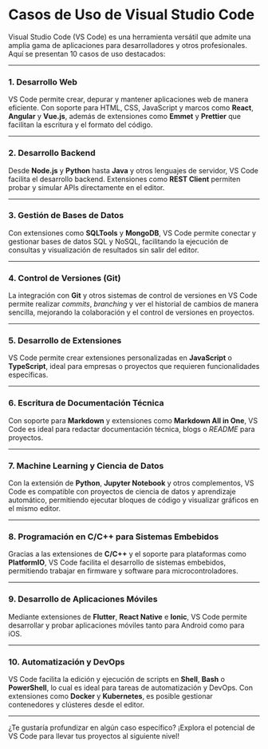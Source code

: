 # Casos de Uso de Visual Studio Code

Visual Studio Code (VS Code) es una herramienta versátil que admite una amplia gama de aplicaciones para desarrolladores y otros profesionales. Aquí se presentan 10 casos de uso destacados:

---

### 1. Desarrollo Web
VS Code permite crear, depurar y mantener aplicaciones web de manera eficiente. Con soporte para HTML, CSS, JavaScript y marcos como **React**, **Angular** y **Vue.js**, además de extensiones como **Emmet** y **Prettier** que facilitan la escritura y el formato del código.

---

### 2. Desarrollo Backend
Desde **Node.js** y **Python** hasta **Java** y otros lenguajes de servidor, VS Code facilita el desarrollo backend. Extensiones como **REST Client** permiten probar y simular APIs directamente en el editor.

---

### 3. Gestión de Bases de Datos
Con extensiones como **SQLTools** y **MongoDB**, VS Code permite conectar y gestionar bases de datos SQL y NoSQL, facilitando la ejecución de consultas y visualización de resultados sin salir del editor.

---

### 4. Control de Versiones (Git)
La integración con **Git** y otros sistemas de control de versiones en VS Code permite realizar *commits*, *branching* y ver el historial de cambios de manera sencilla, mejorando la colaboración y el control de versiones en proyectos.

---

### 5. Desarrollo de Extensiones
VS Code permite crear extensiones personalizadas en **JavaScript** o **TypeScript**, ideal para empresas o proyectos que requieren funcionalidades específicas. 

---

### 6. Escritura de Documentación Técnica
Con soporte para **Markdown** y extensiones como **Markdown All in One**, VS Code es ideal para redactar documentación técnica, blogs o *README* para proyectos.

---

### 7. Machine Learning y Ciencia de Datos
Con la extensión de **Python**, **Jupyter Notebook** y otros complementos, VS Code es compatible con proyectos de ciencia de datos y aprendizaje automático, permitiendo ejecutar bloques de código y visualizar gráficos en el mismo editor.

---

### 8. Programación en C/C++ para Sistemas Embebidos
Gracias a las extensiones de **C/C++** y el soporte para plataformas como **PlatformIO**, VS Code facilita el desarrollo de sistemas embebidos, permitiendo trabajar en firmware y software para microcontroladores.

---

### 9. Desarrollo de Aplicaciones Móviles
Mediante extensiones de **Flutter**, **React Native** e **Ionic**, VS Code permite desarrollar y probar aplicaciones móviles tanto para Android como para iOS.

---

### 10. Automatización y DevOps
VS Code facilita la edición y ejecución de scripts en **Shell**, **Bash** o **PowerShell**, lo cual es ideal para tareas de automatización y DevOps. Con extensiones como **Docker** y **Kubernetes**, es posible gestionar contenedores y clústeres desde el editor.

---

¿Te gustaría profundizar en algún caso específico? ¡Explora el potencial de VS Code para llevar tus proyectos al siguiente nivel!

